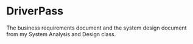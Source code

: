 # DriverPass
The business requirements document and the system design document from my System Analysis and Design class.
